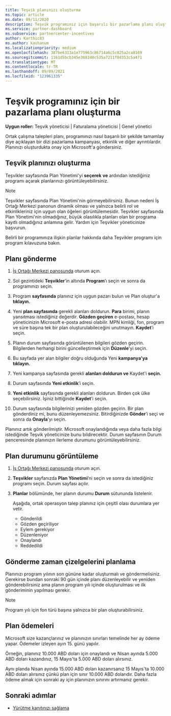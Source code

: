 ```yaml
---
title: Teşvik planınızı oluşturma
ms.topic: article
ms.date: 09/11/2020
description: Teşvik programınız için başarılı bir pazarlama planı oluşturmak için gerekli bilgileri toplayın ve oluşturun.
ms.service: partner-dashboard
ms.subservice: partnercenter-incentives
author: Karthic83
ms.author: kashanum
ms.localizationpriority: medium
ms.openlocfilehash: 387be6313a1e775963c86714a6c5c825a2ca8169
ms.sourcegitcommit: 1161d5bcb345e368348c535a7211f0d353c5a471
ms.translationtype: MT
ms.contentlocale: tr-TR
ms.lasthandoff: 09/09/2021
ms.locfileid: "123961335"
---
```

# <a name="generate-a-marketing-plan-for-your-incentives-program"></a>Teşvik programınız için bir pazarlama planı oluşturma

**Uygun roller:** Teşvik yöneticisi | Faturalama yöneticisi | Genel yönetici

Ortak çalışma talepleri planı, programınızı nasıl başarılı bir şekilde tamamlay diye açıklayan bir dizi pazarlama kampanyası, etkinlik ve diğer ayrıntılardır. Planınızı oluşturdukta onay için Microsoft'a göndersiniz.

## <a name="create-your-incentives-plan"></a>Teşvik planınızı oluşturma

Teşvikler sayfasında Plan Yönetimi'yi **seçerek** **ve** ardından istediğiniz programı açarak planlarınızı görüntüleyebilirsiniz.

>[!NOTE]
>Teşvikler sayfasında Plan Yönetimi'nin görmeyebilirsiniz. Bunun nedeni İş Ortağı Merkezi panonun dinamik olması ve yalnızca belirli rol ve etkinlikleriniz için uygun olan öğeleri görüntülemesidir. Teşvikler sayfasında Plan Yönetimi'nin olmadığınız, büyük olasılıkla planları olan bir programa kayıtlı olmadığınız anlamına gelir. Yardım için Teşvikler yöneticinize başvurun.

Belirli bir programınıza ilişkin planlar hakkında daha Teşvikler programı için program kılavuzuna bakın.

## <a name="how-to-submit-a-plan"></a>Planı gönderme

1. [İş Ortağı Merkezi panosunda](https://partner.microsoft.com/dashboard/) oturum açın.

2. Sol gezintideki **Teşvikler**’in altında **Program**’ı seçin ve sonra da programınızı seçin. 

3. Program **sayfasında** planınız için uygun pazarı bulun ve Plan oluştur'a **tıklayın.** 

4. Yeni **plan sayfasında** gerekli alanları doldurun. **Para** birimi, planın yansıtması istediğiniz değerdir. **Gözden geçiren** e-postası, hesap yöneticinizin Microsoft e-posta adresi olabilir. MPN kimliği, fon, program ve süre başına tek bir plan oluşturulabileceğini unutmayın. **Kaydet**’i seçin.

5. Planın durum sayfasında görüntülenen bilgileri gözden geçirin. Bilgilerden herhangi birini güncelleştirmek için **Düzenle**’yi seçin.

6. Bu sayfada yer alan bilgiler doğru olduğunda Yeni **kampanya'ya tıklayın.**

7. Yeni kampanya sayfasında gerekli **alanları doldurun ve** Kaydet'i **seçin.**

8. Durum sayfasında **Yeni etkinlik**’i seçin. 

9. **Yeni etkinlik** sayfasında gerekli alanları doldurun. Birden çok ülke seçebilirsiniz. İşiniz bittiğinde **Kaydet**'i seçin. 

10. Durum sayfasında bilgilerinizi yeniden gözden geçirin. Bir plan gönderdiniz mi, bunu düzenleyemezsiniz. Bitirdiğinizde **Gönder**’i seçi ve sonra da **Onayla**’yı seçin.

Planınız artık gönderilmiştir. Microsoft onaylandığında veya daha fazla bilgi istediğinde Teşvik yöneticinize bunu bildirecektir. Durum sayfasının Durum penceresinde planınızın ilerleme durumunu görüntüleyebilirsiniz.

## <a name="view-the-status-of-your-plan"></a>Plan durumunu görüntüleme

1. [İş Ortağı Merkezi panosunda](https://partner.microsoft.com/dashboard/) oturum açın.

2. **Teşvikler** sayfanızda **Plan Yönetimi**’ni seçin ve sonra da istediğiniz programı seçin. Durum sayfası açılır.

3. **Planlar** bölümünde, her planın durumu **Durum** sütununda listelenir.

   Aşağıda, ortak operasyon talep planınız için çeşitli olası durumlara yer vetir.

   - Gönderildi
   - Gözden geçiriliyor
   - Eylem gerekiyor
   - Düzenleniyor
   - Onaylandı
   - Reddedildi

## <a name="plan-submission-timelines"></a>Gönderme zaman çizelgelerini planlama

Planınızı program yılının son gününe kadar oluşturmalı ve göndermelisiniz. Gerekirse bundan sonraki 90 gün içinde planı düzenleyebilir ve yeniden gönderebilirsiniz ama planın program yılı içinde oluşturulması ve ilk gönderiminin yapılması gerekir.

>[!NOTE]
> Program yılı için fon türü başına yalnızca bir plan oluşturabilirsiniz.

## <a name="plan-payments"></a>Plan ödemeleri

Microsoft size kazançlarınız ve planınızın sınırları temelinde her ay ödeme yapar. Ödemeler izleyen ayın 15. günü yapılır.

Örneğin, planınız 10.000 ABD doları için onaylandı ve Nisan ayında 5.000 ABD doları kazandınız, 15 Mayıs'ta 5.000 ABD doları alırsınız.

Aynı planda Nisan ayında 15.000 ABD doları kazanırsanız 15 Mayıs'ta 10.000 ABD doları alırsınız çünkü plan için sınır 10.000 ABD dolarıdır. Daha fazla ödeme almak için sonraki ay için planınızın sınırını artırmanız gerekir.

## <a name="next-steps"></a>Sonraki adımlar

- [Yürütme kanıtınızı sağlama](incentives-prepare-your-proof-of-execution.md)

